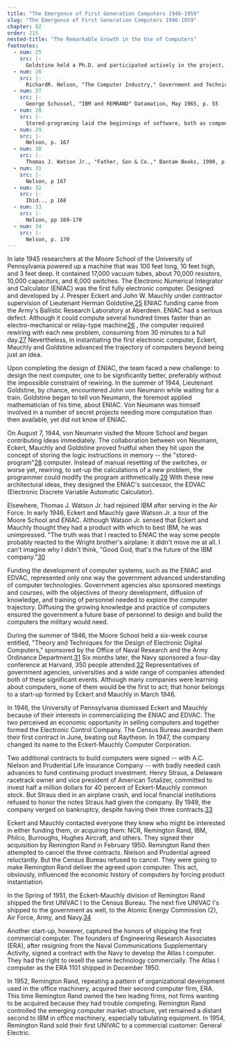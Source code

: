 ```yaml
---
title: "The Emergence of First Generation Computers 1946-1959"
slug: "The Emergence of First Generation Computers 1946-1959"
chapter: 02
order: 215
nested-title: "The Remarkable Growth in the Use of Computers"
footnotes:
  - num: 25
    src: |-
      Goldstine held a Ph.D. and participated actively in the project.
  - num: 26
    src: |-
      RichardR. Nelson, "The Computer Industry," Government and Technical Progress: A Cross-Industry Analysis," Pergammon Press, 1982, p. 165
  - num: 27
    src: |-
      George Schussel, "IBM and REMRAND" Datamation, May 1965, p. 55
  - num: 28
    src: |-
      Stored-programing laid the beginnings of software, both as component and architecture.
  - num: 29
    src: |-
      Nelson, p. 167
  - num: 30
    src: |-
      Thomas J. Watson Jr., "Father, Son & Co.," Bantam Books, 1990, p.143
  - num: 31
    src: |-
      Nelson, p 167
  - num: 32
    src: |-
      Ibid.., p 168
  - num: 33
    src: |-
      Nelson, pp 169-170
  - num: 34
    src: |-
      Nelson, p. 170
---
```


In late 1945 researchers at the Moore School of the University of Pennsylvania powered up a machine that was 100 feet long, 10 feet high, and 3 feet deep. It contained 17,000 vacuum tubes, about 70,000 resistors, 10,000 capacitors, and 6,000 switches. The Electronic Numerical Integrator and Calculator (ENIAC) was the first fully electronic computer. Designed and developed by J. Presper Eckert and John W. Mauchly under contractor supervision of Lieutenant Herman Goldstine,<a name="fnloc25" href="#fn25">25</a> ENIAC funding came from the Army's Ballistic Research Laboratory at Aberdeen. ENIAC had a serious defect. Although it could compute several hundred times faster than an electro-mechanical or relay-type machine<a name="fnloc26" href="#fn26">26</a> , the computer required rewiring with each new problem, consuming from 30 minutes to a full day.<a name="fnloc27" href="#fn27">27</a> Nevertheless, in instantiating the first electronic computer, Eckert, Mauchly and Goldstine advanced the trajectory of computers beyond being just an idea.

Upon completing the design of ENIAC, the team faced a new challenge: to design the next computer, one to be significantly better, preferably without the impossible constraint of rewiring. In the summer of 1944, Lieutenant Goldstine, by chance, encountered John von Neumann while waiting for a train. Goldstine began to tell von Neumann, the foremost applied mathematician of his time, about ENIAC. Von Neumann was himself involved in a number of secret projects needing more computation than then available, yet did not know of ENIAC.

On August 7, 1944, von Neumann visited the Moore School and began contributing ideas immediately. The collaboration between von Neumann, Eckert, Mauchly and Goldstine proved fruitful when they hit upon the concept of storing the logic instructions in memory -- the "stored-program"<a name="fnloc28" href="#fn28">28</a> computer. Instead of manual resetting of the switches, or worse yet, rewiring, to set-up the calculations of a new problem, the programmer could modify the program arithmetically.<a name="fnloc29" href="#fn29">29</a> With these new architectural ideas, they designed the ENIAC's successor, the EDVAC (Electronic Discrete Variable Automatic Calculator).

Elsewhere, Thomas J. Watson Jr. had rejoined IBM after serving in the Air Force. In early 1946, Eckert and Mauchly gave Watson Jr. a tour of the Moore School and ENIAC. Although Watson Jr. sensed that Eckert and Mauchly thought they had a product with which to best IBM, he was unimpressed. "The truth was that I reacted to ENIAC the way some people probably reacted to the Wright brother's airplane: it didn't move me at all. I can't imagine why I didn't think, "Good God, that's the future of the IBM company."<a name="fnloc30" href="#fn30">30</a> 

Funding the development of computer systems, such as the ENIAC and EDVAC, represented only one way the government advanced understanding of computer technologies. Government agencies also sponsored meetings and courses, with the objectives of theory development, diffusion of knowledge, and training of personnel needed to explore the computer trajectory. Diffusing the growing knowledge and practice of computers ensured the government a future base of personnel to design and build the computers the military would need.

During the summer of 1946, the Moore School held a six-week course entitled, "Theory and Techniques for the Design of Electronic Digital Computers," sponsored by the Office of Naval Research and the Army Ordinance Department.<a name="fnloc31" href="#fn31">31</a> Six months later, the Navy sponsored a four-day conference at Harvard, 350 people attended.<a name="fnloc32" href="#fn32">32</a> Representatives of government agencies, universities and a wide range of companies attended both of these significant events. Although many companies were learning about computers, none of them would be the first to act; that honor belongs to a start-up formed by Eckert and Mauchly in March 1946.

In 1946, the University of Pennsylvania dismissed Eckert and Mauchly because of their interests in commercializing the ENIAC and EDVAC. The two perceived an economic opportunity in selling computers and together formed the Electronic Control Company. The Census Bureau awarded them their first contract in June, beating out Raytheon. In 1947, the company changed its name to the Eckert-Mauchly Computer Corporation.

Two additional contracts to build computers were signed -- with A.C. Nielson and Prudential Life Insurance Company -- with badly needed cash advances to fund continuing product investment. Henry Straus, a Delaware racetrack owner and vice president of American Totalizer, committed to invest half a million dollars for 40 percent of Eckert-Mauchly common stock. But Straus died in an airplane crash, and local financial institutions refused to honor the notes Straus had given the company. By 1949, the company verged on bankruptcy, despite having their three contracts.<a name="fnloc33" href="#fn33">33</a> 

Eckert and Mauchly contacted everyone they knew who might be interested in either funding them, or acquiring them: NCR, Remington Rand, IBM, Philco, Burroughs, Hughes Aircraft, and others. They signed their acquisition by Remington Rand in February 1950. Remington Rand then attempted to cancel the three contracts. Nielson and Prudential agreed reluctantly. But the Census Bureau refused to cancel. They were going to make Remington Rand deliver the agreed upon computer. This act, obviously, influenced the economic history of computers by forcing product instantiation.

In the Spring of 1951, the Eckert-Mauchly division of Remington Rand shipped the first UNIVAC I to the Census Bureau. The next five UNIVAC I's shipped to the government as well, to the Atomic Energy Commission (2), Air Force, Army, and Navy.<a name="fnloc34" href="#fn34">34</a> 

Another start-up, however, captured the honors of shipping the first commercial computer. The founders of Engineering Research Associates (ERA), after resigning from the Naval Communications Supplementary Activity, signed a contract with the Navy to develop the Atlas I computer. They had the right to resell the same technology commercially. The Atlas I computer as the ERA 1101 shipped in December 1950.

In 1952, Remington Rand, repeating a pattern of organizational development used in the office machinery, acquired their second computer firm, ERA. This time Remington Rand owned the two leading firms, not firms wanting to be acquired because they had trouble competing. Remington Rand controlled the emerging computer market-structure, yet remained a distant second to IBM in office machinery, especially tabulating equipment. In 1954, Remington Rand sold their first UNIVAC to a commercial customer: General Electric.

